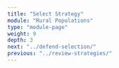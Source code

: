```yaml
---
title: "Select Strategy"
module: "Rural Populations"
type: "module-page"
weight: 9
depth: 3
next: "../defend-selection/"
previous: "../review-strategies/"
---
```

<form method="post" action="."></form>
